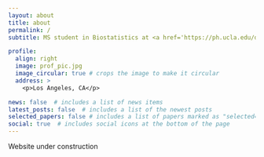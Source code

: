 ```yaml
---
layout: about
title: about
permalink: /
subtitle: MS student in Biostatistics at <a href='https://ph.ucla.edu/departments/biostatistics'>UCLA Fielding</a>

profile:
  align: right
  image: prof_pic.jpg
  image_circular: true # crops the image to make it circular
  address: >
    <p>Los Angeles, CA</p>

news: false  # includes a list of news items
latest_posts: false  # includes a list of the newest posts
selected_papers: false # includes a list of papers marked as "selected={true}"
social: true  # includes social icons at the bottom of the page
---
```


Website under construction
